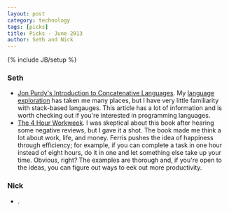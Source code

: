 ```yaml
---
layout: post
category: technology
tags: [picks]
title: Picks - June 2013
author: Seth and Nick
---
```

{% include JB/setup %}

### Seth
 - [Jon Purdy's Introduction to Concatenative Languages](http://evincarofautumn.blogspot.mx/2012/02/why-concatenative-programming-matters.html). My [language exploration](http://sethholloway.com/blog/2012/05/08/my-experience-with-programming-languages/) has taken me many places, but I have very little familiarity with stack-based langauges. This article has a lot of information and is worth checking out if you're interested in programming languages.
 - [The 4 Hour Workweek](). I was skeptical about this book after hearing some negative reviews, but I gave it a shot. The book made me think a lot about work, life, and money. Ferris pushes the idea of happiness through efficiency; for example, if you can complete a task in one hour instead of eight hours, do it in one and let something else take up your time. Obvious, right? The examples are thorough and, if you're open to the ideas, you can figure out ways to eek out more productivity.

### Nick
 - []().
